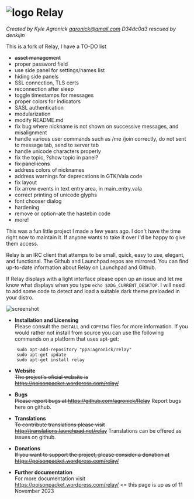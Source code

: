 # ![logo](https://cdn.rawgit.com/agronick/Relay/master/src/ui/relay.svg)  Relay 
*Created by Kyle Agronick <agronick@gmail.com>*
*D34dc0d3 rescued by denkijin <dandenkijin at gmail dot com>*

This is a fork of Relay, I have a TO-DO list 

- ~~asset management~~ 
- proper password field
- use side panel for settings/names list
- hiding side panels
- SSL connection, TLS certs
- reconnection after sleep
- toggle timestamps for messages
- proper colors for indicators
- SASL authentication
- modularization
- modify README.md 
- fix bug where nickname is not shown on successive messages, and misalignment
- handle various user commands such as /me /join correctly, do not sent to message tab, send to server tab
- handle unicode characters properly
- fix the topic, ?show topic in panel?
- ~~fix panel icons~~
- address colors of nicknames
- address warnings for deprecations in GTK/Vala code
- fix layout
- fix arrow events in text entry area, in main_entry.vala
- correct printing of unicode glyphs
- font chooser dialog 
- hardening
- remove or option-ate the hastebin code
- more!

This was a fun little project I made a few years ago. I don't have the time right now to maintain it. If anyone wants to take it over I'd be happy to give them access.

Relay is an IRC client that attemps to be small, quick, easy to use, elegant, and functional. 
The Github and Launchpad repos are mirrored. You can find up-to-date information about Relay on Launchpad and Github.

If Relay displays with a light interface please open up an issue and let me know what displays when you type
`echo $XDG_CURRENT_DESKTOP`. I will need to add some code to detect and load a suitable dark theme preloaded
in your distro.

![screenshot](http://bit.ly/1M6dYGZ)

* **Installation and Licensing**  
Please consult the `INSTALL` and `COPYING` files for more information.
If you would rather not install from source you can use the following
commands on a platform that uses apt-get:

```
    sudo apt-add-repository "ppa:agronick/relay"
    sudo apt-get update
    sudo apt-get install relay
```    

* **Website**  
~~The project's oficial website is https://poisonpacket.wordpress.com/relay/~~

* **Bugs**  
~~Please report bugs at https://github.com/agronick/Relay~~
Report bugs here on github.
* **Translations**  
~~To contribute translations please visit http://translations.launchpad.net/relay~~
Translations can be offered as issues on github.

* **Donations**  
~~If you want to support the project, please consider a donation at https://poisonpacket.wordpress.com/relay/~~

* **Further documentation**  
For more documentation visit https://poisonpacket.wordpress.com/relay/ <= this page is up as of 11 November 2023

